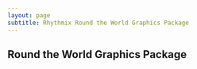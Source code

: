 ```yaml
---
layout: page
subtitle: Rhythmix Round the World Graphics Package
---
```


## Round the World Graphics Package

<img src="{{ site.baseurl }}/assets/portfolio/graphics/rhythmix-round/round-postcard-front.png" alt="">
<img src="{{ site.baseurl }}/assets/portfolio/graphics/rhythmix-round/round-postcard-back.png" alt="">
<img src="{{ site.baseurl }}/assets/portfolio/graphics/rhythmix-round/round-flyer.png" alt="">
<img src="{{ site.baseurl }}/assets/portfolio/graphics/rhythmix-round/round-poster.png" alt="">
<img src="{{ site.baseurl }}/assets/portfolio/graphics/rhythmix-round/round-web-banner.png" alt="">
<img src="{{ site.baseurl }}/assets/portfolio/graphics/rhythmix-round/blue-door.png" alt="">
<img src="{{ site.baseurl }}/assets/portfolio/graphics/rhythmix-round/enbara-man.png" alt="">
